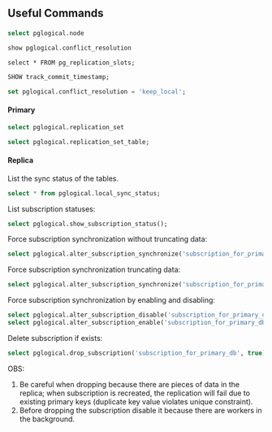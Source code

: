 ## Useful Commands

#### 

```sql
select pglogical.node
```

```sql
show pglogical.conflict_resolution
```

```
select * FROM pg_replication_slots;
```


```sql
SHOW track_commit_timestamp;
```

```sql
set pglogical.conflict_resolution = 'keep_local';
```


#### Primary


```sql
select pglogical.replication_set
```


```sql
select pglogical.replication_set_table;
```


#### Replica 
List the sync status of the tables.

```sql
select * from pglogical.local_sync_status;
```

List subscription statuses:

```sql
select pglogical.show_subscription_status();
```

Force subscription synchronization without truncating data:

```sql
select pglogical.alter_subscription_synchronize('subscription_for_primary_db', false);
```

Force subscription synchronization truncating data:

```sql
select pglogical.alter_subscription_synchronize('subscription_for_primary_db', true);
```

Force subscription synchronization by enabling and disabling:

```sql
select pglogical.alter_subscription_disable('subscription_for_primary_db', true);
select pglogical.alter_subscription_enable('subscription_for_primary_db', true);
```

Delete subscription if exists:

```sql
select pglogical.drop_subscription('subscription_for_primary_db', true)
```

OBS: 
1. Be careful when dropping because there are pieces of data in the replica; when subscription is recreated, the replication will fail due to existing primary keys (duplicate key value violates unique constraint).
2. Before dropping the subscription disable it because there are workers in the background.